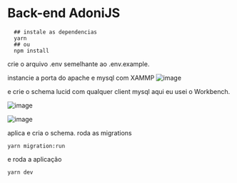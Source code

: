 # Back-end AdoniJS

```
  ## instale as dependencias 
  yarn
  ## ou 
  npm install
```

crie o arquivo .env semelhante ao .env.example.

instancie a porta do apache e  mysql com XAMMP
![image](https://user-images.githubusercontent.com/46464433/168426326-3654632f-653d-4b7d-9cb3-b101b5881851.png)

e crie o schema lucid com qualquer client mysql aqui eu usei o Workbench.

![image](https://user-images.githubusercontent.com/46464433/168426530-56324198-4fc8-489c-99ff-31a7ddfbfdec.png)

![image](https://user-images.githubusercontent.com/46464433/168426576-6e0c78d5-fa87-49d0-bda2-fe0f51da1eae.png)

aplica e cria o schema.
roda as migrations

```
yarn migration:run
```

e roda a aplicação

```
yarn dev
```
